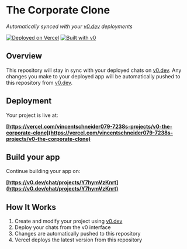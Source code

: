 # The Corporate Clone

*Automatically synced with your [v0.dev](https://v0.dev) deployments*

[![Deployed on Vercel](https://img.shields.io/badge/Deployed%20on-Vercel-black?style=for-the-badge&logo=vercel)](https://vercel.com/vincentschneider079-7238s-projects/v0-the-corporate-clone)
[![Built with v0](https://img.shields.io/badge/Built%20with-v0.dev-black?style=for-the-badge)](https://v0.dev/chat/projects/Y7hymVzKnrt)

## Overview

This repository will stay in sync with your deployed chats on [v0.dev](https://v0.dev).
Any changes you make to your deployed app will be automatically pushed to this repository from [v0.dev](https://v0.dev).

## Deployment

Your project is live at:

**[https://vercel.com/vincentschneider079-7238s-projects/v0-the-corporate-clone](https://vercel.com/vincentschneider079-7238s-projects/v0-the-corporate-clone)**

## Build your app

Continue building your app on:

**[https://v0.dev/chat/projects/Y7hymVzKnrt](https://v0.dev/chat/projects/Y7hymVzKnrt)**

## How It Works

1. Create and modify your project using [v0.dev](https://v0.dev)
2. Deploy your chats from the v0 interface
3. Changes are automatically pushed to this repository
4. Vercel deploys the latest version from this repository

